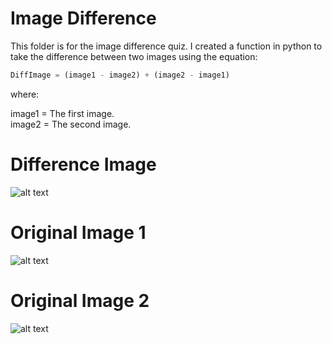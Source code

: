 # Image Difference

This folder is for the image difference quiz. I created a function in python to take the difference between two images using the equation:
```python
DiffImage = (image1 - image2) + (image2 - image1)  
```
where: 

image1 = The first image.  
image2 = The second image.  

# Difference Image
![alt text](https://raw.github.com/ataffe/computer_vision/master/Image_Difference/Difference_Image.jpg)

# Original Image 1
![alt text](https://raw.github.com/ataffe/computer_vision/master/Image_Difference/Mount_Fuji.jpg)

# Original Image 2
![alt text](https://raw.github.com/ataffe/computer_vision/master/Image_Difference/ocean.jpg)
